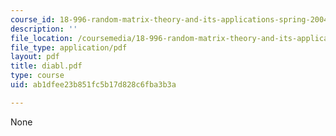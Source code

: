 ```yaml
---
course_id: 18-996-random-matrix-theory-and-its-applications-spring-2004
description: ''
file_location: /coursemedia/18-996-random-matrix-theory-and-its-applications-spring-2004/ab1dfee23b851fc5b17d828c6fba3b3a_diabl.pdf
file_type: application/pdf
layout: pdf
title: diabl.pdf
type: course
uid: ab1dfee23b851fc5b17d828c6fba3b3a

---
```

None